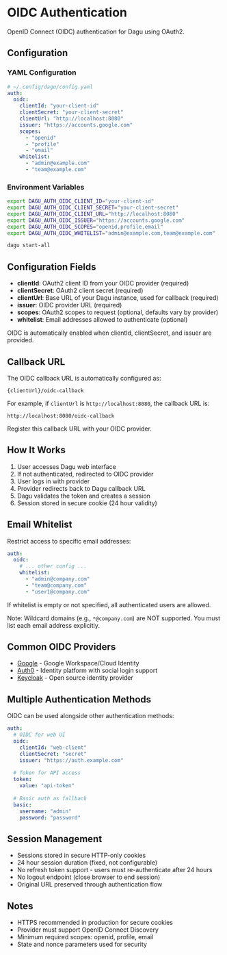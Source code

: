 # OIDC Authentication

OpenID Connect (OIDC) authentication for Dagu using OAuth2.

## Configuration

### YAML Configuration

```yaml
# ~/.config/dagu/config.yaml
auth:
  oidc:
    clientId: "your-client-id"
    clientSecret: "your-client-secret"
    clientUrl: "http://localhost:8080"
    issuer: "https://accounts.google.com"
    scopes:
      - "openid"
      - "profile" 
      - "email"
    whitelist:
      - "admin@example.com"
      - "team@example.com"
```

### Environment Variables

```bash
export DAGU_AUTH_OIDC_CLIENT_ID="your-client-id"
export DAGU_AUTH_OIDC_CLIENT_SECRET="your-client-secret"
export DAGU_AUTH_OIDC_CLIENT_URL="http://localhost:8080"
export DAGU_AUTH_OIDC_ISSUER="https://accounts.google.com"
export DAGU_AUTH_OIDC_SCOPES="openid,profile,email"
export DAGU_AUTH_OIDC_WHITELIST="admin@example.com,team@example.com"

dagu start-all
```

## Configuration Fields

- **clientId**: OAuth2 client ID from your OIDC provider (required)
- **clientSecret**: OAuth2 client secret (required)  
- **clientUrl**: Base URL of your Dagu instance, used for callback (required)
- **issuer**: OIDC provider URL (required)
- **scopes**: OAuth2 scopes to request (optional, defaults vary by provider)
- **whitelist**: Email addresses allowed to authenticate (optional)

OIDC is automatically enabled when clientId, clientSecret, and issuer are provided.

## Callback URL

The OIDC callback URL is automatically configured as:
```
{clientUrl}/oidc-callback
```

For example, if `clientUrl` is `http://localhost:8080`, the callback URL is:
```
http://localhost:8080/oidc-callback
```

Register this callback URL with your OIDC provider.

## How It Works

1. User accesses Dagu web interface
2. If not authenticated, redirected to OIDC provider
3. User logs in with provider
4. Provider redirects back to Dagu callback URL
5. Dagu validates the token and creates a session
6. Session stored in secure cookie (24 hour validity)

## Email Whitelist

Restrict access to specific email addresses:

```yaml
auth:
  oidc:
    # ... other config ...
    whitelist:
      - "admin@company.com"
      - "team@company.com"
      - "user1@company.com"
```

If whitelist is empty or not specified, all authenticated users are allowed.

Note: Wildcard domains (e.g., `*@company.com`) are NOT supported. You must list each email address explicitly.

## Common OIDC Providers

- [Google](oidc-google) - Google Workspace/Cloud Identity
- [Auth0](oidc-auth0) - Identity platform with social login support
- [Keycloak](oidc-keycloak) - Open source identity provider

## Multiple Authentication Methods

OIDC can be used alongside other authentication methods:

```yaml
auth:
  # OIDC for web UI
  oidc:
    clientId: "web-client"
    clientSecret: "secret"
    issuer: "https://auth.example.com"
  
  # Token for API access
  token:
    value: "api-token"
  
  # Basic auth as fallback
  basic:
    username: "admin"
    password: "password"
```

## Session Management

- Sessions stored in secure HTTP-only cookies
- 24 hour session duration (fixed, not configurable)
- No refresh token support - users must re-authenticate after 24 hours
- No logout endpoint (close browser to end session)
- Original URL preserved through authentication flow

## Notes

- HTTPS recommended in production for secure cookies
- Provider must support OpenID Connect Discovery
- Minimum required scopes: openid, profile, email
- State and nonce parameters used for security
